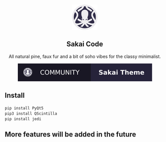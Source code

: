 <p align="center">
<img src="https://github.com/Sakai-UI/Sakai-Code/blob/main/src/logo/favicon.svg" width="80" />
<h2 align="center">Sakai Code</h2>
</p>

<p align="center">All natural pine, faux fur and a bit of soho vibes for the classy minimalist.</p>

<div align="center">
  <a href="https://github.com/Sakai-Theme">
    <img src="https://github.com/Sakai-Theme/hyper/blob/main/assets/emphasis.svg" />
  </a>
</div>

<h2>Install</h2>

```pip install PyQt5 ```<br>
```pip3 install QScintilla```<br>
```pip install jedi```

##   More features will be added in the future